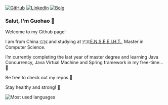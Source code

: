 
[![GitHub](https://img.shields.io/badge/github-%23121011.svg?style=for-the-badge&logo=github&logoColor=white)](https://github.com/Dave0126)
[![LinkedIn](https://img.shields.io/badge/linkedin-%230077B5.svg?style=for-the-badge&logo=linkedin&logoColor=white)](https://www.linkedin.com/in/GuohaoDai0126)
[![Bolg](https://img.shields.io/badge/Blog-Lost%20N%20Found-green？?style=for-the-badge&logo=appveyor)](https://lostnfound.top/)


### Salut, I'm Guohao 👋

Welcome to my Github page! 

I am from China 🇨🇳 and studying at 🇫🇷[E.N.S.E.E.I.H.T.](https://www.enseeiht.fr/fr/index.html), Master in Computer Science.

I’m currently completing the last year of master degree and learning Java Concurrency, Java Virtual Machine and Spring framework in my free-time... 🚀

Be free to check out my repos 🎉

Stay healthy and strong! 💪

![Most used languages](https://github-readme-stats.vercel.app/api/top-langs/?username=Dave0126&layout=compact&hide_border=true&langs_count=10)


